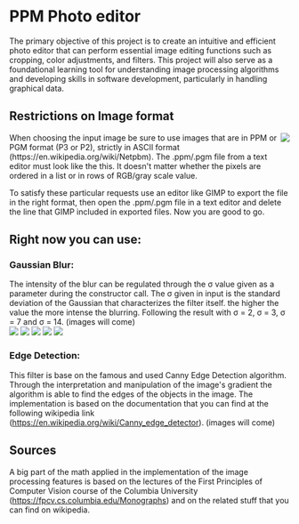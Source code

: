 # PPM Photo editor
The primary objective of this project is to create an intuitive and efficient photo editor that can perform essential image editing functions such as cropping, color adjustments, and filters. This project will also serve as a foundational learning tool for understanding image processing algorithms and developing skills in software development, particularly in handling graphical data.

## Restrictions on Image format
<img align="right" columns="141" row="131" src="https://github.com/alberto-cardini/PPM_Photo_Editor/.github/assets/file-format.png">
When choosing the input image be sure to use images that are in PPM or PGM format (P3 or P2), strictly in ASCII format (https://en.wikipedia.org/wiki/Netpbm). The .ppm/.pgm file from a text editor must look like the this. It doesn't matter whether the pixels are ordered in a list or in rows of RGB/gray scale value.

To satisfy these particular requests use an editor like GIMP to export the file in the right format, then open the .ppm/.pgm file in a text editor and delete the line that GIMP included in exported files. Now you are good to go.

## Right now you can use:

### Gaussian Blur:
The intensity of the blur can be regulated through the σ value given as a parameter during the constructor call. The σ given in input is the standard deviation of the Gaussian that characterizes the filter itself. the higher the value the more intense the blurring. Following the result with σ = 2, σ = 3, σ = 7 and σ = 14. (images will come)
<br/>
<img src="https://github.com/alberto-cardini/PPM_Photo_Editor/.github/assets/BlurSigma0.png">
<img src="https://github.com/alberto-cardini/PPM_Photo_Editor/.github/assets/BlurSigma2.png">
<img src="https://github.com/alberto-cardini/PPM_Photo_Editor/.github/assets/BlurSigma3.png">
<img src="https://github.com/alberto-cardini/PPM_Photo_Editor/.github/assets/BlurSigma7.png">
<img src="https://github.com/alberto-cardini/PPM_Photo_Editor/.github/assets/BlurSigma14.png">
### Edge Detection:
This filter is base on the famous and used Canny Edge Detection algorithm. Through the interpretation and manipulation of the image's gradient the algorithm is able to find the edges of the objects in the image. The implementation is based on the documentation that you can find at the following wikipedia link (https://en.wikipedia.org/wiki/Canny_edge_detector). (images will come)

## Sources
A big part of the math applied in the implementation of the image processing features is based on the lectures of the First Principles of Computer Vision course of the Columbia University (https://fpcv.cs.columbia.edu/Monographs) and on the related stuff that you can find on wikipedia.

